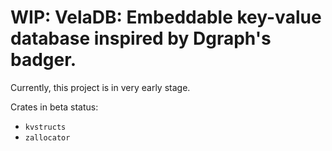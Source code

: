 # WIP: VelaDB: Embeddable key-value database inspired by Dgraph's badger.

Currently, this project is in very early stage.

Crates in beta status:
- `kvstructs`
- `zallocator`
